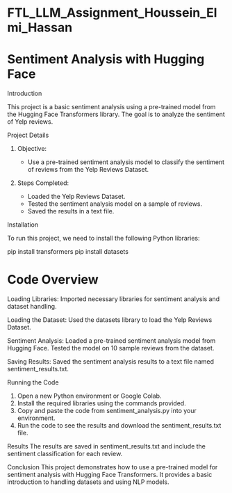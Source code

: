 # FTL_LLM_Assignment_Houssein_Elmi_Hassan

# Sentiment Analysis with Hugging Face

Introduction

This project is a basic sentiment analysis using a pre-trained model from the Hugging Face Transformers library. The goal is to analyze the sentiment of Yelp reviews.

Project Details

1. Objective: 
   - Use a pre-trained sentiment analysis model to classify the sentiment of reviews from the Yelp Reviews Dataset.

2. Steps Completed:
   - Loaded the Yelp Reviews Dataset.
   - Tested the sentiment analysis model on a sample of reviews.
   - Saved the results in a text file.

Installation

To run this project, we need to install the following Python libraries:

pip install transformers
pip install datasets

# Code Overview
Loading Libraries:
Imported necessary libraries for sentiment analysis and dataset handling.

Loading the Dataset:
Used the datasets library to load the Yelp Reviews Dataset.

Sentiment Analysis:
Loaded a pre-trained sentiment analysis model from Hugging Face.
Tested the model on 10 sample reviews from the dataset.

Saving Results:
Saved the sentiment analysis results to a text file named sentiment_results.txt.

Running the Code
1. Open a new Python environment or Google Colab.
2. Install the required libraries using the commands provided.
3. Copy and paste the code from sentiment_analysis.py into your environment.
4. Run the code to see the results and download the sentiment_results.txt file.

Results
The results are saved in sentiment_results.txt and include the sentiment classification for each review.

Conclusion
This project demonstrates how to use a pre-trained model for sentiment analysis with Hugging Face Transformers. It provides a basic introduction to handling datasets and using NLP models.

